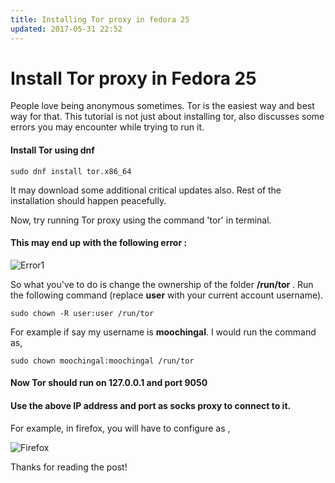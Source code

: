 ```yaml
---
title: Installing Tor proxy in fedora 25
updated: 2017-05-31 22:52
---
```


# Install Tor proxy in Fedora 25

People love being anonymous sometimes. Tor is the easiest way and best way for that.
This tutorial is not just about installing tor, also discusses some errors you may encounter while trying to run it.

#### Install Tor using dnf 

```
sudo dnf install tor.x86_64
```
It may download some additional critical updates also.
Rest of the installation should happen peacefully.

Now, try running Tor proxy using the command 'tor' in terminal.

#### This may end up with the following error : 

![Error1](http://cooliscool.github.com/images/error.png)

So what you've to do is change the ownership of the folder **/run/tor** . 
Run the following command (replace **user** with your current account username).

```
sudo chown -R user:user /run/tor
```
For example if say my username is **moochingal**. I would run the command as,
```
sudo chown moochingal:moochingal /run/tor
```
#### Now Tor should run on 127.0.0.1 and port 9050

#### Use the above IP address and port as socks proxy to connect to it. 
For example, in firefox, you will have to configure as ,

![Firefox](http://cooliscool.github.com/images/firefox.png)

Thanks for reading the post!
